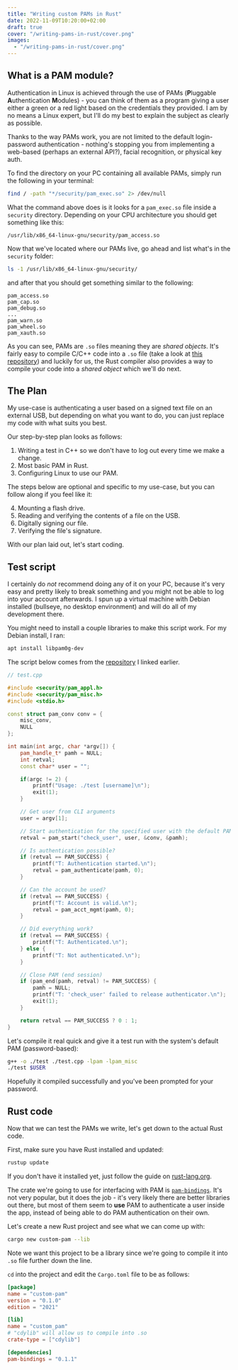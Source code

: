 ```yaml
---
title: "Writing custom PAMs in Rust"
date: 2022-11-09T10:20:00+02:00
draft: true
cover: "/writing-pams-in-rust/cover.png"
images:
  - "/writing-pams-in-rust/cover.png"
---
```


## What is a PAM module?

Authentication in Linux is achieved through the use of PAMs (**P**luggable **A**uthentication **M**odules) - you can think of them as a program giving a user either a green or a red light based on the credentials they provided. I am by no means a Linux expert, but I'll do my best to explain the subject as clearly as possible.

Thanks to the way PAMs work, you are not limited to the default login-password authentication - nothing's stopping you from implementing a web-based (perhaps an external API?), facial recognition, or physical key auth.

To find the directory on your PC containing all available PAMs, simply run the following in your terminal:

```bash
find / -path "*/security/pam_exec.so" 2> /dev/null
```

What the command above does is it looks for a `pam_exec.so` file inside a `security` directory. Depending on your CPU architecture you should get something like this:

```
/usr/lib/x86_64-linux-gnu/security/pam_access.so
```

Now that we've located where our PAMs live, go ahead and list what's in the `security` folder:

```bash
ls -1 /usr/lib/x86_64-linux-gnu/security/
```

and after that you should get something similar to the following:

```
pam_access.so
pam_cap.so
pam_debug.so
...
pam_warn.so
pam_wheel.so
pam_xauth.so
```

As you can see, PAMs are `.so` files meaning they are *shared objects*. It's fairly easy to compile C/C++ code into a `.so` file (take a look at [this repository](https://github.com/beatgammit/simple-pam)) and luckily for us, the Rust compiler also provides a way to compile your code into a *shared object* which we'll do next.

## The Plan

My use-case is authenticating a user based on a signed text file on an external USB, but depending on what you want to do, you can just replace my code with what suits you best.

Our step-by-step plan looks as follows:
  
  1. Writing a test in C++ so we don't have to log out every time we make a change.
  2. Most basic PAM in Rust.
  3. Configuring Linux to use our PAM.

The steps below are optional and specific to my use-case, but you can follow along if you feel like it:

  4. Mounting a flash drive.
  5. Reading and verifying the contents of a file on the USB.
  6. Digitally signing our file.
  7. Verifying the file's signature.

With our plan laid out, let's start coding.

## Test script

I certainly do *not* recommend doing any of it on your PC, because it's very easy and pretty likely to break something and you might not be able to log into your account afterwards. I spun up a virtual machine with Debian installed (bullseye, no desktop environment) and will do all of my development there.

You might need to install a couple libraries to make this script work. For my Debian install, I ran:

```bash
apt install libpam0g-dev
```

The script below comes from the [repository](https://github.com/beatgammit/simple-pam) I linked earlier.

```cpp {title="test.cpp"}
// test.cpp

#include <security/pam_appl.h>
#include <security/pam_misc.h>
#include <stdio.h>

const struct pam_conv conv = {
	misc_conv,
	NULL
};

int main(int argc, char *argv[]) {
	pam_handle_t* pamh = NULL;
	int retval;
	const char* user = "";

	if(argc != 2) {
		printf("Usage: ./test [username]\n");
		exit(1);
	}

    // Get user from CLI arguments
	user = argv[1];

    // Start authentication for the specified user with the default PAM
	retval = pam_start("check_user", user, &conv, &pamh);

	// Is authentication possible?
	if (retval == PAM_SUCCESS) {
		printf("T: Authentication started.\n");
		retval = pam_authenticate(pamh, 0);
	}

    // Can the account be used?
	if (retval == PAM_SUCCESS) {
		printf("T: Account is valid.\n");
		retval = pam_acct_mgmt(pamh, 0);
	}

	// Did everything work?
	if (retval == PAM_SUCCESS) {
		printf("T: Authenticated.\n");
	} else {
		printf("T: Not authenticated.\n");
	}

	// Close PAM (end session)
	if (pam_end(pamh, retval) != PAM_SUCCESS) {
		pamh = NULL;
		printf("T: 'check_user' failed to release authenticator.\n");
		exit(1);
	}

	return retval == PAM_SUCCESS ? 0 : 1;
}
```

Let's compile it real quick and give it a test run with the system's default PAM (password-based):

```bash
g++ -o ./test ./test.cpp -lpam -lpam_misc
./test $USER
```

Hopefully it compiled successfully and you've been prompted for your password.

## Rust code

Now that we can test the PAMs we write, let's get down to the actual Rust code.

First, make sure you have Rust installed and updated:

```bash
rustup update
```

If you don't have it installed yet, just follow the guide on [rust-lang.org](https://www.rust-lang.org/tools/install).

The crate we're going to use for interfacing with PAM is [`pam-bindings`](https://crates.io/crates/pam-bindings). It's not very popular, but it does the job - it's very likely there are better libraries out there, but most of them seem to **use** PAM to authenticate a user inside the app, instead of being able to do PAM authentication on their own.

Let's create a new Rust project and see what we can come up with:

```bash
cargo new custom-pam --lib
```

Note we want this project to be a library since we're going to compile it into `.so` file further down the line.

`cd` into the project and edit the `Cargo.toml` file to be as follows:

```toml
[package]
name = "custom-pam"
version = "0.1.0"
edition = "2021"

[lib]
name = "custom_pam"
# "cdylib" will allow us to compile into .so
crate-type = ["cdylib"]  

[dependencies]
pam-bindings = "0.1.1"
```